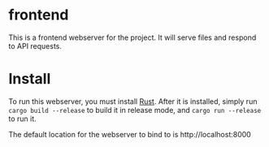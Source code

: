 # frontend

This is a frontend webserver for the project. It will serve files and respond to API requests.

# Install
To run this webserver, you must install [Rust](https://www.rustup.rs/). After it is installed, simply run `cargo build --release` to build it in release mode, and `cargo run --release` to run it.

The default location for the webserver to bind to is http://localhost:8000
